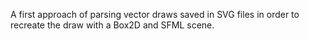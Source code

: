 A first approach of parsing vector draws saved in SVG files in order to recreate the draw with a Box2D and SFML scene.